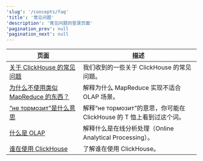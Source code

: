 ```yaml
---
'slug': '/concepts/faq'
'title': '常见问题'
'description': '常见问题的登录页面'
'pagination_prev': null
'pagination_next': null
---
```


| 页面                                                          | 描述                                                                                   |
|---------------------------------------------------------------|----------------------------------------------------------------------------------------|
| [关于 ClickHouse 的常见问题](general/index.md)                | 我们收到的一些关于 ClickHouse 的常见问题。                                            |
| [为什么不使用类似 MapReduce 的东西？](general/mapreduce.md)   | 解释为什么 MapReduce 实现不适合 OLAP 场景。                                          |
| [“не тормозит”是什么意思](general/ne-tormozit.md)            | 解释“не тормозит”的意思，你可能在 ClickHouse 的 T 恤上看到过这个词。                 |
| [什么是 OLAP](general/olap.md)                               | 解释什么是在线分析处理（Online Analytical Processing）。                              |
| [谁在使用 ClickHouse](general/who-is-using-clickhouse.md)   | 了解谁在使用 ClickHouse。                                                            |
